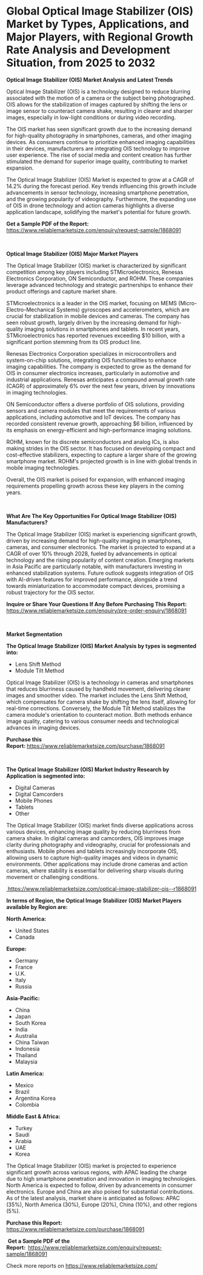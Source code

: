 <p><h1>Global Optical Image Stabilizer (OIS) Market by Types, Applications, and Major Players, with Regional Growth Rate Analysis and Development Situation, from 2025 to 2032</h1></p><p><strong>Optical Image Stabilizer (OIS) Market Analysis and Latest Trends</strong></p>
<p><p>Optical Image Stabilizer (OIS) is a technology designed to reduce blurring associated with the motion of a camera or the subject being photographed. OIS allows for the stabilization of images captured by shifting the lens or image sensor to counteract camera shake, resulting in clearer and sharper images, especially in low-light conditions or during video recording. </p><p>The OIS market has seen significant growth due to the increasing demand for high-quality photography in smartphones, cameras, and other imaging devices. As consumers continue to prioritize enhanced imaging capabilities in their devices, manufacturers are integrating OIS technology to improve user experience. The rise of social media and content creation has further stimulated the demand for superior image quality, contributing to market expansion. </p><p>The Optical Image Stabilizer (OIS) Market is expected to grow at a CAGR of 14.2% during the forecast period. Key trends influencing this growth include advancements in sensor technology, increasing smartphone penetration, and the growing popularity of videography. Furthermore, the expanding use of OIS in drone technology and action cameras highlights a diverse application landscape, solidifying the market's potential for future growth.</p></p>
<p><strong>Get a Sample PDF of the Report:&nbsp;</strong> <a href="https://www.reliablemarketsize.com/enquiry/request-sample/1868091?utm_campaign=2945&utm_medium=2&utm_source=Github&utm_content=ia&utm_term=07042025&utm_id=optical-image-stabilizer-ois">https://www.reliablemarketsize.com/enquiry/request-sample/1868091</a></p>
<p>&nbsp;</p>
<p><strong>Optical Image Stabilizer (OIS) Major Market Players</strong></p>
<p><p>The Optical Image Stabilizer (OIS) market is characterized by significant competition among key players including STMicroelectronics, Renesas Electronics Corporation, ON Semiconductor, and ROHM. These companies leverage advanced technology and strategic partnerships to enhance their product offerings and capture market share.</p><p>STMicroelectronics is a leader in the OIS market, focusing on MEMS (Micro-Electro-Mechanical Systems) gyroscopes and accelerometers, which are crucial for stabilization in mobile devices and cameras. The company has seen robust growth, largely driven by the increasing demand for high-quality imaging solutions in smartphones and tablets. In recent years, STMicroelectronics has reported revenues exceeding $10 billion, with a significant portion stemming from its OIS product line.</p><p>Renesas Electronics Corporation specializes in microcontrollers and system-on-chip solutions, integrating OIS functionalities to enhance imaging capabilities. The company is expected to grow as the demand for OIS in consumer electronics increases, particularly in automotive and industrial applications. Renesas anticipates a compound annual growth rate (CAGR) of approximately 6% over the next few years, driven by innovations in imaging technologies.</p><p>ON Semiconductor offers a diverse portfolio of OIS solutions, providing sensors and camera modules that meet the requirements of various applications, including automotive and IoT devices. The company has recorded consistent revenue growth, approaching $6 billion, influenced by its emphasis on energy-efficient and high-performance imaging solutions.</p><p>ROHM, known for its discrete semiconductors and analog ICs, is also making strides in the OIS sector. It has focused on developing compact and cost-effective stabilizers, expecting to capture a larger share of the growing smartphone market. ROHM's projected growth is in line with global trends in mobile imaging technologies.</p><p>Overall, the OIS market is poised for expansion, with enhanced imaging requirements propelling growth across these key players in the coming years.</p></p>
<p>&nbsp;</p>
<p><strong>What Are The Key Opportunities For Optical Image Stabilizer (OIS) Manufacturers?</strong></p>
<p><p>The Optical Image Stabilizer (OIS) market is experiencing significant growth, driven by increasing demand for high-quality imaging in smartphones, cameras, and consumer electronics. The market is projected to expand at a CAGR of over 10% through 2028, fueled by advancements in optical technology and the rising popularity of content creation. Emerging markets in Asia Pacific are particularly notable, with manufacturers investing in enhanced stabilization systems. Future outlook suggests integration of OIS with AI-driven features for improved performance, alongside a trend towards miniaturization to accommodate compact devices, promising a robust trajectory for the OIS sector.</p></p>
<p><strong>Inquire or Share Your Questions If Any Before Purchasing This Report:</strong> <a href="https://www.reliablemarketsize.com/enquiry/pre-order-enquiry/1868091?utm_campaign=2945&utm_medium=2&utm_source=Github&utm_content=ia&utm_term=07042025&utm_id=optical-image-stabilizer-ois">https://www.reliablemarketsize.com/enquiry/pre-order-enquiry/1868091</a></p>
<p>&nbsp;</p>
<p><strong>Market Segmentation</strong></p>
<p><strong>The Optical Image Stabilizer (OIS) Market Analysis by types is segmented into:</strong></p>
<p><ul><li>Lens Shift Method</li><li>Module Tilt Method</li></ul></p>
<p><p>Optical Image Stabilizer (OIS) is a technology in cameras and smartphones that reduces blurriness caused by handheld movement, delivering clearer images and smoother video. The market includes the Lens Shift Method, which compensates for camera shake by shifting the lens itself, allowing for real-time corrections. Conversely, the Module Tilt Method stabilizes the camera module's orientation to counteract motion. Both methods enhance image quality, catering to various consumer needs and technological advances in imaging devices.</p></p>
<p><strong>Purchase this Report:&nbsp;</strong><a href="https://www.reliablemarketsize.com/purchase/1868091?utm_campaign=2945&utm_medium=2&utm_source=Github&utm_content=ia&utm_term=07042025&utm_id=optical-image-stabilizer-ois">https://www.reliablemarketsize.com/purchase/1868091</a></p>
<p>&nbsp;</p>
<p><strong>The Optical Image Stabilizer (OIS) Market Industry Research by Application is segmented into:</strong></p>
<p><ul><li>Digital Cameras</li><li>Digital Camcorders</li><li>Mobile Phones</li><li>Tablets</li><li>Other</li></ul></p>
<p><p>The Optical Image Stabilizer (OIS) market finds diverse applications across various devices, enhancing image quality by reducing blurriness from camera shake. In digital cameras and camcorders, OIS improves image clarity during photography and videography, crucial for professionals and enthusiasts. Mobile phones and tablets increasingly incorporate OIS, allowing users to capture high-quality images and videos in dynamic environments. Other applications may include drone cameras and action cameras, where stability is essential for delivering sharp visuals during movement or challenging conditions.</p></p>
<p><a href="https://www.reliablemarketsize.com/optical-image-stabilizer-ois--r1868091?utm_campaign=2945&utm_medium=2&utm_source=Github&utm_content=ia&utm_term=07042025&utm_id=optical-image-stabilizer-ois">&nbsp;https://www.reliablemarketsize.com/optical-image-stabilizer-ois--r1868091</a></p>
<p><strong>In terms of Region, the Optical Image Stabilizer (OIS) Market Players available by Region are:</strong></p>
<p>
    <p> <strong> North America: </strong>
        <ul>
            <li>United States</li>
            <li>Canada</li>
        </ul>
        </p> 
    <p> <strong> Europe: </strong>
        <ul>
            <li>Germany</li>
            <li>France</li>
            <li>U.K.</li>
            <li>Italy</li>
            <li>Russia</li>
        </ul>
        </p> 
    <p> <strong> Asia-Pacific: </strong>
        <ul>
            <li>China</li>
            <li>Japan</li>
            <li>South Korea</li>
            <li>India</li>
            <li>Australia</li>
            <li>China Taiwan</li>
            <li>Indonesia</li>
            <li>Thailand</li>
            <li>Malaysia</li>
        </ul>
        </p> 
    <p> <strong> Latin America: </strong>
        <ul>
            <li>Mexico</li>
            <li>Brazil</li>
            <li>Argentina Korea</li>
            <li>Colombia</li>
        </ul>
        </p> 
    <p> <strong> Middle East & Africa: </strong>
        <ul>
            <li>Turkey</li>
            <li>Saudi</li>
            <li>Arabia</li>
            <li>UAE</li>
            <li>Korea</li>
        </ul>
    </p>
    </p>
<p><p>The Optical Image Stabilizer (OIS) market is projected to experience significant growth across various regions, with APAC leading the charge due to high smartphone penetration and innovation in imaging technologies. North America is expected to follow, driven by advancements in consumer electronics. Europe and China are also poised for substantial contributions. As of the latest analysis, market share is anticipated as follows: APAC (35%), North America (30%), Europe (20%), China (10%), and other regions (5%).</p></p>
<p><strong>Purchase this Report: </strong><a href="https://www.reliablemarketsize.com/purchase/1868091?utm_campaign=2945&utm_medium=2&utm_source=Github&utm_content=ia&utm_term=07042025&utm_id=optical-image-stabilizer-ois">https://www.reliablemarketsize.com/purchase/1868091</a></p>
<p>&nbsp;<strong>Get a Sample PDF of the Report:&nbsp;&nbsp;</strong><a href="https://www.reliablemarketsize.com/enquiry/request-sample/1868091?utm_campaign=2945&utm_medium=2&utm_source=Github&utm_content=ia&utm_term=07042025&utm_id=optical-image-stabilizer-ois">https://www.reliablemarketsize.com/enquiry/request-sample/1868091</a></p>
<p><strong></strong></p>
<p>Check more reports on <a href="https://www.reliablemarketsize.com/?utm_campaign=2945&utm_medium=2&utm_source=Github&utm_content=ia&utm_term=07042025&utm_id=optical-image-stabilizer-ois">https://www.reliablemarketsize.com/</a></p>
